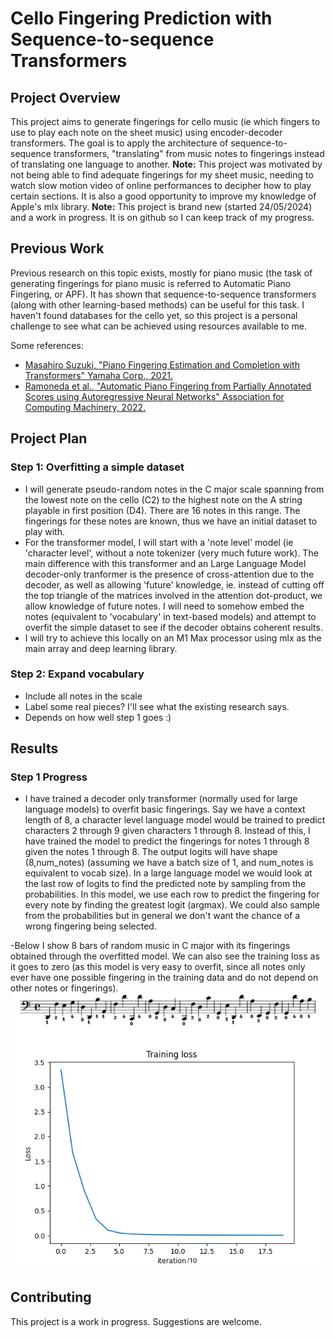 
  
# Cello Fingering Prediction with Sequence-to-sequence Transformers

## Project Overview

This project aims to generate fingerings for cello music (ie which fingers to use to play each note on the sheet music) using encoder-decoder transformers. The goal is to apply the architecture of sequence-to-sequence transformers, "translating" from music notes to fingerings instead of translating one language to another.
**Note:** This project was motivated by not being able to find adequate fingerings for my sheet music, needing to watch slow motion video of online performances to decipher how to play certain sections. It is also a good opportunity to improve my knowledge of Apple's mlx library. 
**Note:** This project is brand new (started 24/05/2024) and a work in progress. It is on github so I can keep track of my progress.

## Previous Work
Previous research on this topic exists, mostly for piano music (the task of generating fingerings for piano music is referred to Automatic Piano Fingering, or APF). It has shown that sequence-to-sequence transformers (along with other learning-based methods) can be useful for this task. I haven't found databases for the cello yet, so this project is a personal challenge to see what can be achieved using resources available to me.

Some references:
- [Masahiro Suzuki, "Piano Fingering Estimation and Completion with Transformers" Yamaha Corp., 2021.](https://archives.ismir.net/ismir2021/latebreaking/000007.pdf)
- [Ramoneda et al., "Automatic Piano Fingering from Partially Annotated Scores using Autoregressive Neural Networks" Association for Computing Machinery, 2022.](https://dl.acm.org/doi/10.1145/3503161.3548372)



## Project Plan

### Step 1: Overfitting a simple dataset 
- I will generate pseudo-random notes in the C major scale spanning from the lowest note on the cello (C2) to the highest note on the A string playable in first position (D4). There are 16 notes in this range. The fingerings for these notes are known, thus we have an initial dataset to play with.
- For the transformer model, I will start with a 'note level' model (ie 'character level', without a note tokenizer (very much future work). The main difference with this transformer and an Large Language Model decoder-only tranformer is the presence of cross-attention due to the decoder, as well as allowing 'future' knowledge, ie. instead of cutting off the top triangle of the matrices involved in the attention dot-product, we allow knowledge of future notes. I will need to somehow embed the notes (equivalent to 'vocabulary' in text-based models) and attempt to overfit the simple dataset to see if the decoder obtains coherent results.
- I will try to achieve this locally on an M1 Max processor using mlx as the main array and deep learning library.



### Step 2: Expand vocabulary
- Include all notes in the scale
- Label some real pieces? I'll see what the existing research says.
- Depends on how well step 1 goes :)

## Results
### Step 1 Progress
- I have trained a decoder only transformer (normally used for large language models) to overfit basic fingerings. Say we have a context length of 8, a character level language model would be trained to predict characters 2 through 9 given characters 1 through 8. Instead of this, I have trained the model to predict the fingerings for notes 1 through 8 given the notes 1 through 8. The output logits will have shape (8,num_notes) (assuming we have a batch size of 1, and num_notes is equivalent to vocab size). In a large language model we would look at the last row of logits to find the predicted note by sampling from the probabilities. In this model, we use each row to predict the fingering for every note by finding the greatest logit (argmax). We could also sample from the probabilities but in general we don't want the chance of a wrong fingering being selected. 

-Below I show 8 bars of random music in C major with its fingerings obtained through the overfitted model. We can also see the training loss as it goes to zero (as this model is very easy to overfit, since all notes only ever have one possible fingering in the training data and do not depend on other notes or fingerings).
![Overfitted fingerings](./output/overfit_music.png)
![Training loss for overfitted data](./output/train_loss_overfit.png)



## Contributing

This project is a work in progress. Suggestions are welcome.

